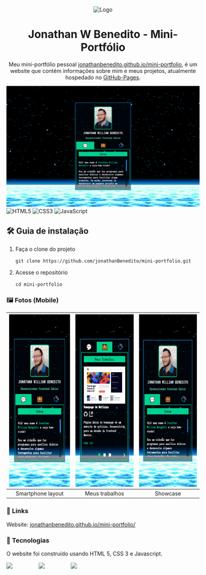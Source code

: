 <div align="center">
  <img alt="Logo" src="https://i.imgur.com/xBH7zV8.png" width="100" />
</div>
<h1 align="center">
  Jonathan W Benedito - Mini-Portfólio
</h1>
<p align="center">
  Meu mini-portfólio pessoal <a href="https://jonathanbenedito.github.io/portfolio" target="_blank">jonathanbenedito.github.io/mini-portfolio</a>, é um website que
 contém informações sobre mim e meus projetos, atualmente hospedado no <a href="https://pages.github.com/">GitHub-Pages</a>.
</p>

![demo](design/desktop-design.png)
![HTML5](https://img.shields.io/badge/html5-%23E34F26.svg?style=for-the-badge&logo=html5&logoColor=white)
![CSS3](https://img.shields.io/badge/css3-%231572B6.svg?style=for-the-badge&logo=css3&logoColor=white)
![JavaScript](https://img.shields.io/badge/javascript-%23323330.svg?style=for-the-badge&logo=javascript&logoColor=%23F7DF1E)

## 🛠 Guia de instalação

1. Faça o clone do projeto
    ```
    git clone https://github.com/jonathanBenedito/mini-portfolio.git
    ```

2. Acesse o repositório
    ```
    cd mini-portfolio
    ```

### 🖼 Fotos (Mobile)

| <img alt="news homepage mobile showcase" src="design/mobile-design.png" height="450" />  | <img alt="news homepage mobile menu" src="design/mini-portfolio-trabalhos.png" height="450"/> | <img alt="news homepage mobile menu" src="design/mini-portfolio-mobile-animado.gif" height="450"/> |
|:---:|:---:|:---:|
| Smartphone layout | Meus trabalhos | Showcase

### 🔗 Links

Website: <a href="https://jonathanbenedito.github.io/portfolio" target="_blank">jonathanbenedito.github.io/mini-portfolio/</a>

### 🧱 Tecnologias

O website foi construído usando HTML 5, CSS 3 e Javascript.

<div style="display: flex; margin-top: 15px; gap: 20px;">
  <img src="https://cdn.jsdelivr.net/gh/devicons/devicon/icons/html5/html5-original-wordmark.svg" width="64" />
  <img src="https://cdn.jsdelivr.net/gh/devicons/devicon/icons/css3/css3-original-wordmark.svg" width="64" />
  <img src="https://cdn.jsdelivr.net/gh/devicons/devicon/icons/javascript/javascript-original.svg" width="64"/>        
</div>
